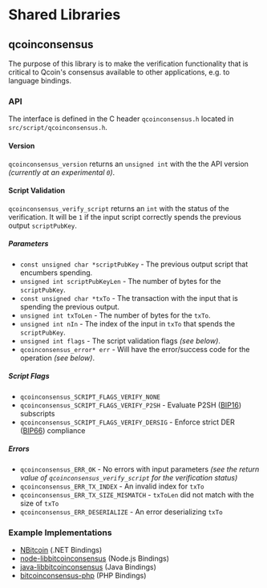 Shared Libraries
================

## qcoinconsensus

The purpose of this library is to make the verification functionality that is critical to Qcoin's consensus available to other applications, e.g. to language bindings.

### API

The interface is defined in the C header `qcoinconsensus.h` located in  `src/script/qcoinconsensus.h`.

#### Version

`qcoinconsensus_version` returns an `unsigned int` with the the API version *(currently at an experimental `0`)*.

#### Script Validation

`qcoinconsensus_verify_script` returns an `int` with the status of the verification. It will be `1` if the input script correctly spends the previous output `scriptPubKey`.

##### Parameters
- `const unsigned char *scriptPubKey` - The previous output script that encumbers spending.
- `unsigned int scriptPubKeyLen` - The number of bytes for the `scriptPubKey`.
- `const unsigned char *txTo` - The transaction with the input that is spending the previous output.
- `unsigned int txToLen` - The number of bytes for the `txTo`.
- `unsigned int nIn` - The index of the input in `txTo` that spends the `scriptPubKey`.
- `unsigned int flags` - The script validation flags *(see below)*.
- `qcoinconsensus_error* err` - Will have the error/success code for the operation *(see below)*.

##### Script Flags
- `qcoinconsensus_SCRIPT_FLAGS_VERIFY_NONE`
- `qcoinconsensus_SCRIPT_FLAGS_VERIFY_P2SH` - Evaluate P2SH ([BIP16](https://github.com/bitcoin/bips/blob/master/bip-0016.mediawiki)) subscripts
- `qcoinconsensus_SCRIPT_FLAGS_VERIFY_DERSIG` - Enforce strict DER ([BIP66](https://github.com/bitcoin/bips/blob/master/bip-0066.mediawiki)) compliance

##### Errors
- `qcoinconsensus_ERR_OK` - No errors with input parameters *(see the return value of `qcoinconsensus_verify_script` for the verification status)*
- `qcoinconsensus_ERR_TX_INDEX` - An invalid index for `txTo`
- `qcoinconsensus_ERR_TX_SIZE_MISMATCH` - `txToLen` did not match with the size of `txTo`
- `qcoinconsensus_ERR_DESERIALIZE` - An error deserializing `txTo`

### Example Implementations
- [NBitcoin](https://github.com/NicolasDorier/NBitcoin/blob/master/NBitcoin/Script.cs#L814) (.NET Bindings)
- [node-libbitcoinconsensus](https://github.com/bitpay/node-libbitcoinconsensus) (Node.js Bindings)
- [java-libbitcoinconsensus](https://github.com/dexX7/java-libbitcoinconsensus) (Java Bindings)
- [bitcoinconsensus-php](https://github.com/Bit-Wasp/bitcoinconsensus-php) (PHP Bindings)
